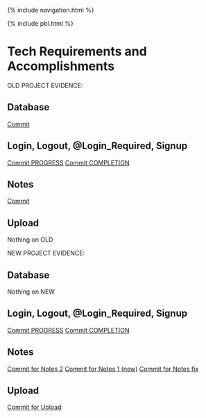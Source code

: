{% include navigation.html %}

{% include pbl.html %}

# Tech Requirements and Accomplishments

OLD PROJECT EVIDENCE:
## Database
[Commit](https://github.com/PunarvasuS/PopcornCritics/commit/33831a478b7eb2f40b4d626df7b4a7b254808de4)

## Login, Logout, @Login_Required, Signup
[Commit PROGRESS](https://github.com/PunarvasuS/PopcornCritics/commit/33831a478b7eb2f40b4d626df7b4a7b254808de4)
[Commit COMPLETION](https://github.com/PunarvasuS/PopcornCritics/commit/167af123a3a40a0633f0acd58d76c835c39f3083)

## Notes
[Commit](https://github.com/PunarvasuS/PopcornCritics/commit/29323f7e15f22a5da96ba1c7c12e205051de7bdf)

## Upload
Nothing on OLD

NEW PROJECT EVIDENCE:
## Database
Nothing on NEW

## Login, Logout, @Login_Required, Signup
[Commit PROGRESS](https://github.com/PunarvasuS/PopcornCritics/commit/33831a478b7eb2f40b4d626df7b4a7b254808de4)
[Commit COMPLETION](https://github.com/PunarvasuS/PopcornCritics/commit/167af123a3a40a0633f0acd58d76c835c39f3083)

## Notes
[Commit for Notes 2](https://github.com/AkhilNandhakumar/Guython/commit/877819e37ead137032e8afe295db9365dc9ff979)
[Commit for Notes 1 (new)](https://github.com/AkhilNandhakumar/Guython/commit/961ab1ad20cd71c4028695483ffe7b5f29b966e0)
[Commit for Notes fix](https://github.com/AkhilNandhakumar/Guython/commit/9b439825c95fd401a38db80b0dfaccc1d315c06d)

## Upload
[Commit for Upload](https://github.com/AkhilNandhakumar/Guython/commit/961ab1ad20cd71c4028695483ffe7b5f29b966e0)
